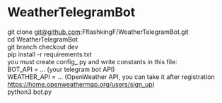 # WeatherTelegramBot

git clone git@github.com:FflashkingF/WeatherTelegramBot.git   <br />
cd WeatherTelegramBot  <br />
git branch checkout dev   <br />
pip install -r requirements.txt   <br />
you must create config_.py and write constants in this file: <br />
    BOT_API = ... (your telegram bot API) <br />
    WEATHER_API = ... (OpenWeather API, you can take it after registration https://home.openweathermap.org/users/sign_up) <br />
python3 bot.py   <br />
